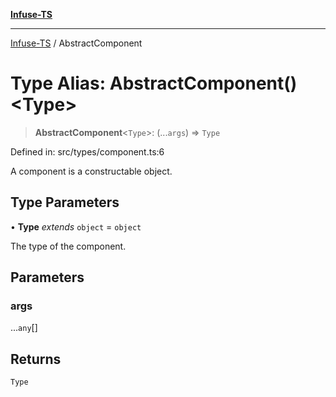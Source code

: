 [**Infuse-TS**](../README.md)

***

[Infuse-TS](../README.md) / AbstractComponent

# Type Alias: AbstractComponent()\<Type\>

> **AbstractComponent**\<`Type`\>: (...`args`) => `Type`

Defined in: src/types/component.ts:6

A component is a constructable object.

## Type Parameters

• **Type** *extends* `object` = `object`

The type of the component.

## Parameters

### args

...`any`[]

## Returns

`Type`
